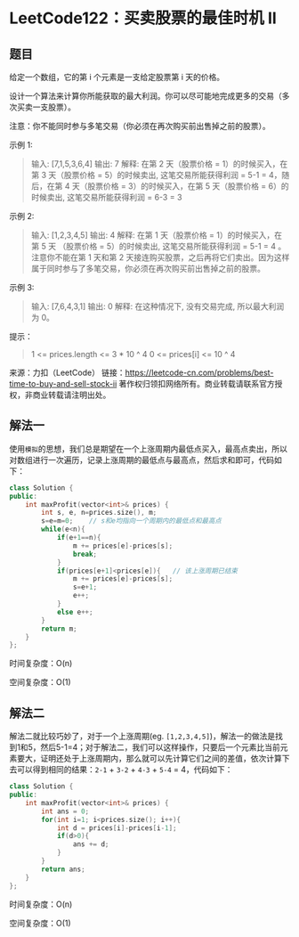 # LeetCode122：买卖股票的最佳时机 II

## 题目

给定一个数组，它的第 i 个元素是一支给定股票第 i 天的价格。

设计一个算法来计算你所能获取的最大利润。你可以尽可能地完成更多的交易（多次买卖一支股票）。

注意：你不能同时参与多笔交易（你必须在再次购买前出售掉之前的股票）。

 

示例 1:

> 输入: [7,1,5,3,6,4]
> 输出: 7
> 解释: 在第 2 天（股票价格 = 1）的时候买入，在第 3 天（股票价格 = 5）的时候卖出, 这笔交易所能获得利润 = 5-1 = 4，随后，在第 4 天（股票价格 = 3）的时候买入，在第 5 天（股票价格 = 6）的时候卖出, 这笔交易所能获得利润 = 6-3 = 3 

示例 2:

> 输入: [1,2,3,4,5]
> 输出: 4
> 解释: 在第 1 天（股票价格 = 1）的时候买入，在第 5 天 （股票价格 = 5）的时候卖出, 这笔交易所能获得利润 = 5-1 = 4 。注意你不能在第 1 天和第 2 天接连购买股票，之后再将它们卖出。因为这样属于同时参与了多笔交易，你必须在再次购买前出售掉之前的股票。

示例 3:

> 输入: [7,6,4,3,1]
> 输出: 0
> 解释: 在这种情况下, 没有交易完成, 所以最大利润为 0。


提示：

> 1 <= prices.length <= 3 * 10 ^ 4
> 0 <= prices[i] <= 10 ^ 4

来源：力扣（LeetCode）
链接：https://leetcode-cn.com/problems/best-time-to-buy-and-sell-stock-ii
著作权归领扣网络所有。商业转载请联系官方授权，非商业转载请注明出处。



## 解法一

使用`模拟`的思想，我们总是期望在一个上涨周期内最低点买入，最高点卖出，所以对数组进行一次遍历，记录上涨周期的最低点与最高点，然后求和即可，代码如下：

```cpp
class Solution {
public:
    int maxProfit(vector<int>& prices) {
        int s, e, n=prices.size(), m;
        s=e=m=0; 	// s和e均指向一个周期内的最低点和最高点
        while(e<n){
            if(e+1==n){
                m += prices[e]-prices[s];
                break;
            }
            if(prices[e+1]<prices[e]){   // 该上涨周期已结束
                m += prices[e]-prices[s];
                s=e+1;
                e++;
            }
            else e++;
        }
        return m;
    }
};
```

时间复杂度：O(n)

空间复杂度：O(1)

## 解法二

解法二就比较巧妙了，对于一个上涨周期(eg. `[1,2,3,4,5]`)，解法一的做法是找到1和5，然后5-1=4；对于解法二，我们可以这样操作，只要后一个元素比当前元素要大，证明还处于上涨周期内，那么就可以先计算它们之间的差值，依次计算下去可以得到相同的结果：`2-1` + `3-2` + `4-3` + `5-4` = 4，代码如下：

```cpp
class Solution {
public:
    int maxProfit(vector<int>& prices) {
        int ans = 0;
        for(int i=1; i<prices.size(); i++){
            int d = prices[i]-prices[i-1];
            if(d>0){
                ans += d;
            }
        }
        return ans;
    }
};
```

时间复杂度：O(n)

空间复杂度：O(1)